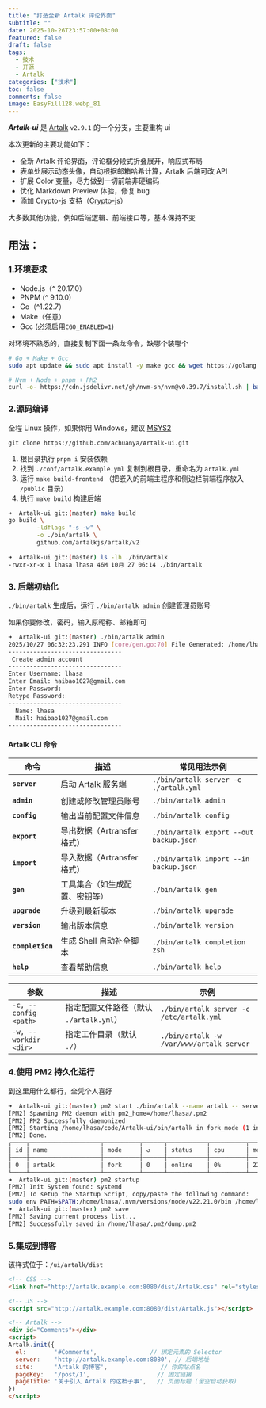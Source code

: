 ```yaml
---
title: "打造全新 Artalk 评论界面"
subtitle: ""
date: 2025-10-26T23:57:00+08:00
featured: false
draft: false
tags:
  - 技术
  - 开源
  - Artalk
categories: ["技术"]
toc: false
comments: false
image: EasyFill128.webp_81
---
```

***Artalk-ui*** 是 [Artalk](https://github.com/ArtalkJS/Artalk) `v2.9.1` 的一个分支，主要重构 ui

本次更新的主要功能如下：

 - 全新 Artalk 评论界面，评论框分段式折叠展开，响应式布局
 - 表单处展示动态头像，自动根据邮箱哈希计算，Artalk 后端可改 API
 - 扩展 Color 变量，尽力做到一切前端非硬编码
 - 优化 Markdown Preview 体验，修复 bug
 - 添加 Crypto-js 支持（[Crypto-js](https://github.com/brix/crypto-js)）

大多数其他功能，例如后端逻辑、前端接口等，基本保持不变

## 用法：

### 1.环境要求

- Node.js（^ 20.17.0）
- PNPM (^ 9.10.0)
- Go（^1.22.7）
- Make（任意）
- Gcc  (必须启用`CGO_ENABLED=1`)

对环境不熟悉的，直接复制下面一条龙命令，缺哪个装哪个

```bash
# Go + Make + Gcc
sudo apt update && sudo apt install -y make gcc && wget https://golang.google.cn/dl/go1.21.4.linux-amd64.tar.gz && sudo rm -rf /usr/local/go && sudo tar -C /usr/local -xzf go1.21.4.linux-amd64.tar.gz && for file in ~/.bashrc ~/.zshrc; do grep -q 'export GOROOT=/usr/local/go' "$file" || echo -e '\nexport GOROOT=/usr/local/go' >> "$file"; grep -q 'export GOPATH=$HOME/go' "$file" || echo 'export GOPATH=$HOME/go' >> "$file"; grep -q 'export PATH=\$PATH:\$GOROOT/bin:\$GOPATH/bin' "$file" || echo 'export PATH=$PATH:$GOROOT/bin:$GOPATH/bin' >> "$file"; grep -q 'export GOPROXY=https://goproxy.cn,direct' "$file" || echo 'export GOPROXY=https://goproxy.cn,direct' >> "$file"; done && SHELL_NAME=$(basename "$SHELL") && [ "$SHELL_NAME" = "zsh" ] && source ~/.zshrc || source ~/.bashrc

# Nvm + Node + pnpm + PM2
curl -o- https://cdn.jsdelivr.net/gh/nvm-sh/nvm@v0.39.7/install.sh | bash && export NVM_DIR="$HOME/.nvm" && [ -s "$NVM_DIR/nvm.sh" ] && \. "$NVM_DIR/nvm.sh" && [ -s "$NVM_DIR/bash_completion" ] && \. "$NVM_DIR/bash_completion" && for file in ~/.bashrc ~/.zshrc; do grep -q 'export NVM_DIR="$HOME/.nvm"' "$file" || echo -e '\nexport NVM_DIR="$HOME/.nvm"' >> "$file"; grep -q '\. "\$NVM_DIR/nvm.sh"' "$file" || echo '[ -s "$NVM_DIR/nvm.sh" ] && \. "$NVM_DIR/nvm.sh"' >> "$file"; grep -q '\. "\$NVM_DIR/bash_completion"' "$file" || echo '[ -s "$NVM_DIR/bash_completion" ] && \. "$NVM_DIR/bash_completion"' >> "$file"; done && SHELL_NAME=$(basename "$SHELL") && [ "$SHELL_NAME" = "zsh" ] && source ~/.zshrc || source ~/.bashrc && nvm install --lts && npm config set registry https://registry.npmmirror.com && npm install -g pnpm pm2 && pnpm config set registry https://registry.npmmirror.com
```

### 2.源码编译

全程 Linux 操作，如果你用 Windows，建议 [MSYS2](https://www.msys2.org/)

`git clone https://github.com/achuanya/Artalk-ui.git`

1. 根目录执行 `pnpm i` 安装依赖
2. 找到 `./conf/artalk.example.yml` 复制到根目录，重命名为 `artalk.yml`
3. 运行 `make build-frontend` （把嵌入的前端主程序和侧边栏前端程序放入 `/public` 目录）
4. 执行 `make build` 构建后端

```bash
➜  Artalk-ui git:(master) make build
go build \
    	-ldflags "-s -w" \
        -o ./bin/artalk \
    	github.com/artalkjs/artalk/v2
    
➜  Artalk-ui git:(master) ls -lh ./bin/artalk                  
-rwxr-xr-x 1 lhasa lhasa 46M 10月 27 06:14 ./bin/artalk
```

### 3. 后端初始化

`./bin/artalk` 生成后，运行 `./bin/artalk admin` 创建管理员账号

如果你要修改，密码，输入原昵称、邮箱即可

```bash
➜  Artalk-ui git:(master) ./bin/artalk admin
2025/10/27 06:32:23.291 INFO [core/gen.go:70] File Generated: /home/lhasa/.config/artalk/artalk.yml
--------------------------------
 Create admin account
--------------------------------
Enter Username: lhasa
Enter Email: haibao1027@gmail.com
Enter Password: 
Retype Password: 
--------------------------------
  Name: lhasa
  Mail: haibao1027@gmail.com
--------------------------------
```

#### Artalk CLI 命令

| 命令 | 描述 | 常见用法示例 |
|------|------|--------------|
| **`server`** | 启动 Artalk 服务端 | `./bin/artalk server -c ./artalk.yml` |
| **`admin`** | 创建或修改管理员账号 | `./bin/artalk admin` |
| **`config`** | 输出当前配置文件信息 | `./bin/artalk config` |
| **`export`** | 导出数据（Artransfer 格式） | `./bin/artalk export --out backup.json` |
| **`import`** | 导入数据（Artransfer 格式） | `./bin/artalk import --in backup.json` |
| **`gen`** | 工具集合（如生成配置、密钥等） | `./bin/artalk gen` |
| **`upgrade`** | 升级到最新版本 | `./bin/artalk upgrade` |
| **`version`** | 输出版本信息 | `./bin/artalk version` |
| **`completion`** | 生成 Shell 自动补全脚本 | `./bin/artalk completion zsh` |
| **`help`** | 查看帮助信息 | `./bin/artalk help` |

| 参数 | 描述 | 示例 |
|------|------|------|
| `-c, --config <path>` | 指定配置文件路径（默认 `./artalk.yml`） | `./bin/artalk server -c /etc/artalk.yml` |
| `-w, --workdir <dir>` | 指定工作目录（默认 `./`） | `./bin/artalk -w /var/www/artalk server` |

### 4.使用 PM2 持久化运行

到这里用什么都行，全凭个人喜好

```bash
➜  Artalk-ui git:(master) pm2 start ./bin/artalk --name artalk -- server
[PM2] Spawning PM2 daemon with pm2_home=/home/lhasa/.pm2
[PM2] PM2 Successfully daemonized
[PM2] Starting /home/lhasa/code/Artalk-ui/bin/artalk in fork_mode (1 instance)
[PM2] Done.
┌────┬────────────────────┬──────────┬──────┬───────────┬──────────┬──────────┐
│ id │ name               │ mode     │ ↺    │ status    │ cpu      │ memory   │
├────┼────────────────────┼──────────┼──────┼───────────┼──────────┼──────────┤
│ 0  │ artalk             │ fork     │ 0    │ online    │ 0%       │ 22.7mb   │
└────┴────────────────────┴──────────┴──────┴───────────┴──────────┴──────────┘
➜  Artalk-ui git:(master) pm2 startup                         
[PM2] Init System found: systemd
[PM2] To setup the Startup Script, copy/paste the following command:
sudo env PATH=$PATH:/home/lhasa/.nvm/versions/node/v22.21.0/bin /home/lhasa/.nvm/versions/node/v22.21.0/lib/node_modules/pm2/bin/pm2 startup systemd -u lhasa --hp /home/lhasa
➜  Artalk-ui git:(master) pm2 save
[PM2] Saving current process list...
[PM2] Successfully saved in /home/lhasa/.pm2/dump.pm2
```

### 5.集成到博客

该样式位于：`/ui/artalk/dist`
```html
<!-- CSS -->
<link href="http://artalk.example.com:8080/dist/Artalk.css" rel="stylesheet" />

<!-- JS -->
<script src="http://artalk.example.com:8080/dist/Artalk.js"></script>

<!-- Artalk -->
<div id="Comments"></div>
<script>
Artalk.init({
  el:        '#Comments',               // 绑定元素的 Selector
  server:    'http://artalk.example.com:8080', // 后端地址
  site:      'Artalk 的博客',               // 你的站点名
  pageKey:   '/post/1',                   // 固定链接
  pageTitle: '关于引入 Artalk 的这档子事',   // 页面标题 (留空自动获取)
})
</script>
```